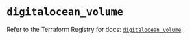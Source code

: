 # `digitalocean_volume`

Refer to the Terraform Registry for docs: [`digitalocean_volume`](https://registry.terraform.io/providers/digitalocean/digitalocean/2.68.0/docs/resources/volume).
